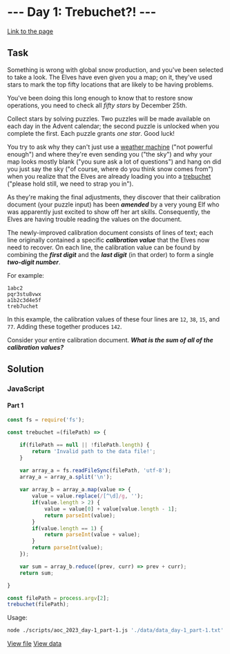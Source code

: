 # --- Day 1: Trebuchet?! ---
[Link to the page](https://adventofcode.com/2023/day/1)

## Task
Something is wrong with global snow production, and you've been selected to take a look. The Elves have even given you a map; on it, they've used stars to mark the top fifty locations that are likely to be having problems.

You've been doing this long enough to know that to restore snow operations, you need to check all *fifty stars* by December 25th.

Collect stars by solving puzzles. Two puzzles will be made available on each day in the Advent calendar; the second puzzle is unlocked when you complete the first. Each puzzle grants *one star*. Good luck!

You try to ask why they can't just use a [weather machine](https://adventofcode.com/2015/day/1) ("not powerful enough") and where they're even sending you ("the sky") and why your map looks mostly blank ("you sure ask a lot of questions") and hang on did you just say the sky ("of course, where do you think snow comes from") when you realize that the Elves are already loading you into a [trebuchet](https://en.wikipedia.org/wiki/Trebuchet) ("please hold still, we need to strap you in").

As they're making the final adjustments, they discover that their calibration document (your puzzle input) has been ***amended*** by a very young Elf who was apparently just excited to show off her art skills. Consequently, the Elves are having trouble reading the values on the document.

The newly-improved calibration document consists of lines of text; each line originally contained a specific ***calibration value*** that the Elves now need to recover. On each line, the calibration value can be found by combining the ***first digit*** and the ***last digit*** (in that order) to form a single ***two-digit number***.

For example:

```
1abc2
pqr3stu8vwx
a1b2c3d4e5f
treb7uchet
```
In this example, the calibration values of these four lines are `12`, `38`, `15`, and `77`. Adding these together produces `142`.

Consider your entire calibration document. ***What is the sum of all of the calibration values?***


## Solution

### JavaScript
#### Part 1
```js
const fs = require('fs');

const trebuchet =(filePath) => {

    if(filePath == null || !filePath.length) {
        return 'Invalid path to the data file!';
    }

    var array_a = fs.readFileSync(filePath, 'utf-8');
    array_a = array_a.split('\n');
    
    var array_b = array_a.map(value => {
        value = value.replace(/[^\d]/g, '');
        if(value.length > 2) {
            value = value[0] + value[value.length - 1];
            return parseInt(value);
        }
        if(value.length == 1) {
            return parseInt(value + value);
        }
        return parseInt(value);
    });

    var sum = array_b.reduce((prev, curr) => prev + curr);
    return sum;

}

const filePath = process.argv[2];
trebuchet(filePath);
```
Usage:
```sh
node ./scripts/aoc_2023_day-1_part-1.js './data/data_day-1_part-1.txt'
```

[View file](./scripts/aoc_2023_day-1_part-1.js) [View data](./data/data_day-1_part-1.txt)